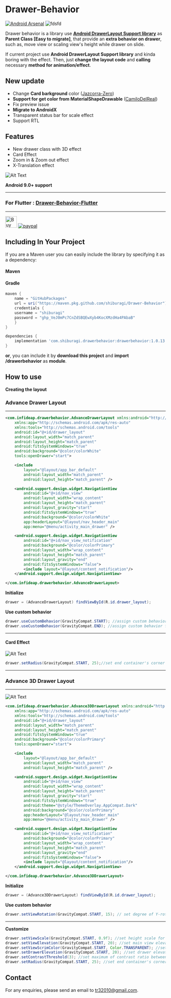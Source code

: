 # Drawer-Behavior
[![Android Arsenal](https://img.shields.io/badge/Android%20Arsenal-Drawer--Behavior-brightgreen.svg?style=flat)](https://android-arsenal.com/details/1/6239)
![fdsfd](https://github.com/shiburagi/Drawer-Behavior/workflows/CI/badge.svg)

Drawer behavior is a library use **[Android DrawerLayout Support library](https://developer.android.com/training/implementing-navigation/nav-drawer)** as **Parent Class [Easy to migrate]**, that provide an **extra behavior on drawer**, such as, move view or scaling view's height while drawer on slide. 

If current project use **Android DrawerLayout Support library** and kinda boring with the effect. Then, just **change the layout code** and **calling** necessary **method for animation/effect**.


## New update
 * Change **Card barkground** color ([Jazcorra-Zero](https://github.com/jazcorra-zero))
 * **Support for get color from MaterialShapeDrawable** ([CamiloDelReal](https://github.com/CamiloDelReal))
 * Fix preview issue
 * **Migrate to AndroidX**
 * Transparent status bar for scale effect
 * Support RTL
 
## Features
 * New drawer class with 3D effect
 * Card Effect 
 * Zoom in & Zoom out effect
 * X-Translation effect
 
![Alt Text](https://raw.githubusercontent.com/shiburagi/Drawer-Behavior/preview/gif/preview1.gif)

**Android 9.0+ support**

---

### For **Flutter** : [Drawer-Behavior-Flutter](https://github.com/shiburagi/Drawer-Behavior-Flutter)

---

<a href='https://ko-fi.com/A0A0FB3V' target='_blank'><img height='36' style='border:0px;height:36px;' src='https://az743702.vo.msecnd.net/cdn/kofi4.png?v=0' border='0' alt='Buy Me a Coffee at ko-fi.com' /></a>
[![paypal](https://www.paypalobjects.com/en_US/i/btn/btn_donateCC_LG.gif)](https://www.paypal.com/cgi-bin/webscr?cmd=_s-xclick&hosted_button_id=D9JKYQL8452AL)

## Including In Your Project

If you are a Maven user you can easily include the library by specifying it as
a dependency:

#### Maven
#### Gradle

```groovy
maven {
    name = "GitHubPackages"
    url = uri("https://maven.pkg.github.com/shiburagi/Drawer-Behavior") // Github Package
    credentials {
	username = "shiburagi"
	password = "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"
    }
}
``` 
```groovy
dependencies {
    implementation 'com.shiburagi.drawerbehavior:drawerbehavior:1.0.13'
}
```

**or**,
you can include it by **download this project** and **import /drawerbehavior** as **module**.



## How to use
**Creating the layout**

### Advance Drawer Layout
---
```xml
<com.infideap.drawerbehavior.AdvanceDrawerLayout xmlns:android="http://schemas.android.com/apk/res/android"
    xmlns:app="http://schemas.android.com/apk/res-auto"
    xmlns:tools="http://schemas.android.com/tools"
    android:id="@+id/drawer_layout"
    android:layout_width="match_parent"
    android:layout_height="match_parent"
    android:fitsSystemWindows="true"
    android:background="@color/colorWhite"
    tools:openDrawer="start">

    <include
        layout="@layout/app_bar_default"
        android:layout_width="match_parent"
        android:layout_height="match_parent" />

    <android.support.design.widget.NavigationView
        android:id="@+id/nav_view"
        android:layout_width="wrap_content"
        android:layout_height="match_parent"
        android:layout_gravity="start"
        android:fitsSystemWindows="true"
        android:background="@color/colorWhite"
        app:headerLayout="@layout/nav_header_main"
        app:menu="@menu/activity_main_drawer" />

    <android.support.design.widget.NavigationView
        android:id="@+id/nav_view_notification"
        android:background="@color/colorPrimary"
        android:layout_width="wrap_content"
        android:layout_height="match_parent"
        android:layout_gravity="end"
        android:fitsSystemWindows="false">
        <include layout="@layout/content_notification"/>
    </android.support.design.widget.NavigationView>

</com.infideap.drawerbehavior.AdvanceDrawerLayout>
```

**Initialize**
```java
drawer = (AdvanceDrawerLayout) findViewById(R.id.drawer_layout);
```

**Use custom behavior**
```java
drawer.useCustomBehavior(GravityCompat.START); //assign custom behavior for "Left" drawer
drawer.useCustomBehavior(GravityCompat.END); //assign custom behavior for "Right" drawer 
```
---

#### Card Effect

![Alt Text](https://raw.githubusercontent.com/shiburagi/Drawer-Behavior/preview/gif/preview-card-1.gif)


```java
drawer.setRadius(GravityCompat.START, 25);//set end container's corner radius (dimension)
```

---

### Advance 3D Drawer Layout
---
![Alt Text](https://raw.githubusercontent.com/shiburagi/Drawer-Behavior/preview/gif/preview-3d-2.gif)

```xml
<com.infideap.drawerbehavior.Advance3DDrawerLayout xmlns:android="http://schemas.android.com/apk/res/android"
    xmlns:app="http://schemas.android.com/apk/res-auto"
    xmlns:tools="http://schemas.android.com/tools"
    android:id="@+id/drawer_layout"
    android:layout_width="match_parent"
    android:layout_height="match_parent"
    android:fitsSystemWindows="true"
    android:background="@color/colorPrimary"
    tools:openDrawer="start">

    <include
        layout="@layout/app_bar_default"
        android:layout_width="match_parent"
        android:layout_height="match_parent" />

    <android.support.design.widget.NavigationView
        android:id="@+id/nav_view"
        android:layout_width="wrap_content"
        android:layout_height="match_parent"
        android:layout_gravity="start"
        android:fitsSystemWindows="true"
        android:theme="@style/ThemeOverlay.AppCompat.Dark"
        android:background="@color/colorPrimary"
        app:headerLayout="@layout/nav_header_main"
        app:menu="@menu/activity_main_drawer" />

    <android.support.design.widget.NavigationView
        android:id="@+id/nav_view_notification"
        android:background="@color/colorPrimary"
        android:layout_width="wrap_content"
        android:layout_height="match_parent"
        android:layout_gravity="end"
        android:fitsSystemWindows="false">
        <include layout="@layout/content_notification"/>
    </android.support.design.widget.NavigationView>

</com.infideap.drawerbehavior.Advance3DDrawerLayout>
```

**Initialize**
```java
drawer = (Advance3DDrawerLayout) findViewById(R.id.drawer_layout);
```

**Use custom behavior**
```java
drawer.setViewRotation(GravityCompat.START, 15); // set degree of Y-rotation ( value : 0 -> 45)
```
---

**Customize**
```java
drawer.setViewScale(GravityCompat.START, 0.9f); //set height scale for main view (0f to 1f)
drawer.setViewElevation(GravityCompat.START, 20); //set main view elevation when drawer open (dimension)
drawer.setViewScrimColor(GravityCompat.START, Color.TRANSPARENT); //set drawer overlay coloe (color)
drawer.setDrawerElevation(GravityCompat.START, 20); //set drawer elevation (dimension)
drawer.setContrastThreshold(3); //set maximum of contrast ratio between white text and background color.
drawer.setRadius(GravityCompat.START, 25); //set end container's corner radius (dimension)
```

## Contact
For any enquiries, please send an email to tr32010@gmail.com. 
